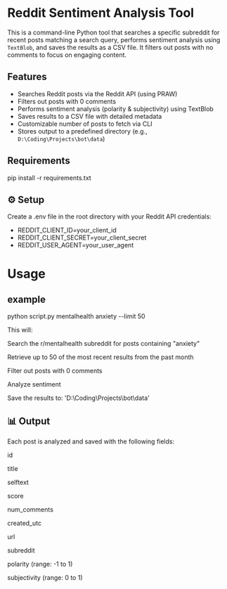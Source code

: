 # Reddit Sentiment Analysis Tool

This is a command-line Python tool that searches a specific subreddit for recent posts matching a search query, performs sentiment analysis using `TextBlob`, and saves the results as a CSV file. It filters out posts with no comments to focus on engaging content.

## Features

- Searches Reddit posts via the Reddit API (using PRAW)
- Filters out posts with 0 comments
- Performs sentiment analysis (polarity & subjectivity) using TextBlob
- Saves results to a CSV file with detailed metadata
- Customizable number of posts to fetch via CLI
- Stores output to a predefined directory (e.g., `D:\Coding\Projects\bot\data`)

## Requirements
pip install -r requirements.txt 

## ⚙️ Setup
Create a .env file in the root directory with your Reddit API credentials:
- REDDIT_CLIENT_ID=your_client_id
- REDDIT_CLIENT_SECRET=your_client_secret
- REDDIT_USER_AGENT=your_user_agent


# Usage
## example
python script.py mentalhealth anxiety --limit 50

This will:

Search the r/mentalhealth subreddit for posts containing "anxiety"

Retrieve up to 50 of the most recent results from the past month

Filter out posts with 0 comments

Analyze sentiment

Save the results to:
'D:\Coding\Projects\bot\data'

## 📊 Output
Each post is analyzed and saved with the following fields:

id

title

selftext

score

num_comments

created_utc

url

subreddit

polarity (range: -1 to 1)

subjectivity (range: 0 to 1)
